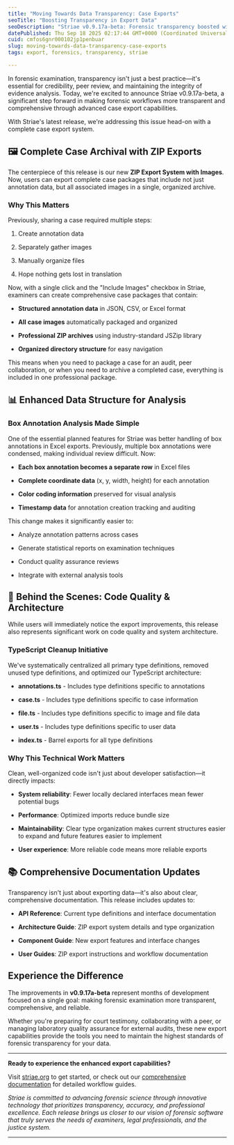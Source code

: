 ```yaml
---
title: "Moving Towards Data Transparency: Case Exports"
seoTitle: "Boosting Transparency in Export Data"
seoDescription: "Striae v0.9.17a-beta: Forensic transparency boosted with new case export features (ZIP, structured data, documentation)"
datePublished: Thu Sep 18 2025 02:17:44 GMT+0000 (Coordinated Universal Time)
cuid: cmfos6gnr000102jp1penbuar
slug: moving-towards-data-transparency-case-exports
tags: export, forensics, transparency, striae

---
```


In forensic examination, transparency isn't just a best practice—it's essential for credibility, peer review, and maintaining the integrity of evidence analysis. Today, we're excited to announce Striae v0.9.17a-beta, a significant step forward in making forensic workflows more transparent and comprehensive through advanced case export capabilities.

With Striae's latest release, we're addressing this issue head-on with a complete case export system.

## 🖼️ Complete Case Archival with ZIP Exports

The centerpiece of this release is our new **ZIP Export System with Images**. Now, users can export complete case packages that include not just annotation data, but all associated images in a single, organized archive.

### Why This Matters

Previously, sharing a case required multiple steps:

1. Create annotation data
    
2. Separately gather images
    
3. Manually organize files
    
4. Hope nothing gets lost in translation
    

Now, with a single click and the "Include Images" checkbox in Striae, examiners can create comprehensive case packages that contain:

* **Structured annotation data** in JSON, CSV, or Excel format
    
* **All case images** automatically packaged and organized
    
* **Professional ZIP archives** using industry-standard JSZip library
    
* **Organized directory structure** for easy navigation
    

This means when you need to package a case for an audit, peer collaboration, or when you need to archive a completed case, everything is included in one professional package.

## 📊 Enhanced Data Structure for Analysis

### Box Annotation Analysis Made Simple

One of the essential planned features for Striae was better handling of box annotations in Excel exports. Previously, multiple box annotations were condensed, making individual review difficult. Now:

* **Each box annotation becomes a separate row** in Excel files
    
* **Complete coordinate data** (x, y, width, height) for each annotation
    
* **Color coding information** preserved for visual analysis
    
* **Timestamp data** for annotation creation tracking and auditing
    

This change makes it significantly easier to:

* Analyze annotation patterns across cases
    
* Generate statistical reports on examination techniques
    
* Conduct quality assurance reviews
    
* Integrate with external analysis tools
    

## 🧹 Behind the Scenes: Code Quality & Architecture

While users will immediately notice the export improvements, this release also represents significant work on code quality and system architecture.

### TypeScript Cleanup Initiative

We've systematically centralized all primary type definitions, removed unused type definitions, and optimized our TypeScript architecture:

* **annotations.ts** - Includes type definitions specific to annotations
    
* **case.ts** - Includes type definitions specific to case information
    
* **file.ts** - Includes type definitions specific to image and file data
    
* **user.ts** - Includes type definitions specific to user data
    
* **index.ts** - Barrel exports for all type definitions
    

### Why This Technical Work Matters

Clean, well-organized code isn't just about developer satisfaction—it directly impacts:

* **System reliability**: Fewer locally declared interfaces mean fewer potential bugs
    
* **Performance**: Optimized imports reduce bundle size
    
* **Maintainability**: Clear type organization makes current structures easier to expand and future features easier to implement
    
* **User experience**: More reliable code means more reliable exports
    

## 📚 Comprehensive Documentation Updates

Transparency isn't just about exporting data—it's also about clear, comprehensive documentation. This release includes updates to:

* **API Reference**: Current type definitions and interface documentation
    
* **Architecture Guide**: ZIP export system details and type organization
    
* **Component Guide**: New export features and interface changes
    
* **User Guides**: ZIP export instructions and workflow documentation
    

## Experience the Difference

The improvements in **v0.9.17a-beta** represent months of development focused on a single goal: making forensic examination more transparent, comprehensive, and reliable.

Whether you're preparing for court testimony, collaborating with a peer, or managing laboratory quality assurance for external audits, these new export capabilities provide the tools you need to maintain the highest standards of forensic transparency for your data.

---

**Ready to experience the enhanced export capabilities?**

Visit [striae.org](http://striae.org) to get started, or check out our [comprehensive documentation](https://developers.striae.org/striae-dev/get-started/document-index) for detailed workflow guides.

*Striae is committed to advancing forensic science through innovative technology that prioritizes transparency, accuracy, and professional excellence. Each release brings us closer to our vision of forensic software that truly serves the needs of examiners, legal professionals, and the justice system.*

---